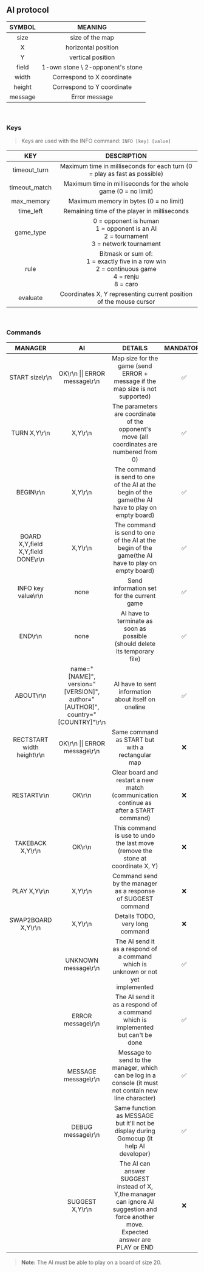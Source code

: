 ## AI protocol

| SYMBOL  |             MEANING              |
|:-------:|:--------------------------------:|
|  size   |         size of the map          |
|    X    |       horizontal position        |
|    Y    |        vertical position         |
|  field  | 1-own stone \ 2-opponent's stone |
|  width  |    Correspond to X coordinate    |
| height  |    Correspond to Y coordinate    |
| message |          Error message           |

<br>

### Keys

> Keys are used with the INFO command: `INFO [key] [value]`

|      KEY      |                                             DESCRIPTION                                             |
|:-------------:|:---------------------------------------------------------------------------------------------------:|
| timeout_turn  |              Maximum time in milliseconds for each turn (0 = play as fast as possible)              |
| timeout_match |                   Maximum time in milliseconds for the whole game (0 = no limit)                    |
|  max_memory   |                               Maximum memory in bytes (0 = no limit)                                |
|   time_left   |                            Remaining time of the player in milliseconds                             |
|   game_type   |     0 = opponent is human<br>1 = opponent is an AI<br>2 = tournament<br>3 = network tournament      |
|     rule      | Bitmask or sum of:<br>1 = exactly five in a row win<br>2 = continuous game<br>4 = renju<br>8 = caro |
|   evaluate    |                 Coordinates X, Y representing current position of the mouse cursor                  |

<br>

### Commands

|                   MANAGER                   |                                       AI                                       |                                                                  DETAILS                                                                  | MANDATORY |
|:-------------------------------------------:|:------------------------------------------------------------------------------:|:-----------------------------------------------------------------------------------------------------------------------------------------:|:---------:|
|               START size\r\n                |                         OK\r\n \|\| ERROR message\r\n                          |                               Map size for the game (send ERROR + message if the map size is not supported)                               |     ✅     |
|                TURN X,Y\r\n                 |                                    X,Y\r\n                                     |                        The parameters are coordinate of the opponent's move (all coordinates are numbered from 0)                         |     ✅     |
|                  BEGIN\r\n                  |                                    X,Y\r\n                                     |                     The command is send to one of the AI at the begin of the game(the AI have to play on empty board)                     |     ✅     |
| BOARD<br>X,Y,field<br>X,Y,field<br>DONE\r\n |                                    X,Y\r\n                                     |                     The command is send to one of the AI at the begin of the game(the AI have to play on empty board)                     |     ✅     |
|             INFO key value\r\n              |                                      none                                      |                                                 Send information set for the current game                                                 |     ✅     |
|                   END\r\n                   |                                      none                                      |                                AI have to terminate as soon as possible (should delete its temporary file)                                |     ✅     |
|                  ABOUT\r\n                  | name="[NAME]", version="[VERSION]", author="[AUTHOR]", country="[COUNTRY]"\r\n |                                            AI have to sent information about itself on oneline                                            |     ✅     |
|         RECTSTART width height\r\n          |                         OK\r\n \|\| ERROR message\r\n                          |                                             Same command as START but with a rectangular map                                              |     ❌     |
|                 RESTART\r\n                 |                                     OK\r\n                                     |                           Clear board and restart a new match (communication continue as after a START command)                           |     ❌     |
|              TAKEBACK X,Y\r\n               |                                     OK\r\n                                     |                              This command is use to undo the last move (remove the stone at coordinate X, Y)                              |     ❌     |
|                PLAY X,Y\r\n                 |                                    X,Y\r\n                                     |                                       Command send by the manager as a response of SUGGEST command                                        |     ❌     |
|             SWAP2BOARD X,Y\r\n              |                                    X,Y\r\n                                     |                                                      Details TODO, very long command                                                      |     ❌     |
|                                             |                              UNKNOWN message\r\n                               |                             The AI send it as a respond of a command which is unknown or not yet implemented                              |     ✅     |
|                                             |                               ERROR message\r\n                                |                              The AI send it as a respond of a command which is implemented but can't be done                              |     ✅     |
|                                             |                              MESSAGE message\r\n                               |                  Message to send to the manager, which can be log in a console (it must not contain new line character)                   |     ✅     |
|                                             |                               DEBUG message\r\n                                |                          Same function as MESSAGE but it'll not be display during Gomocup (it help AI developer)                          |     ✅     |
|                                             |                                SUGGEST X,Y\r\n                                 | The AI can answer SUGGEST instead of X, Y,the manager can ignore AI suggestion and force another move.<br>Expected answer are PLAY or END |     ❌     |


> **Note:** The AI must be able to play on a board of size 20.